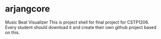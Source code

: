 # arjangcore
Music Beat Visualizer
This is project shell for final project for CSTP1206. Every student should download it and create their own github project based on this.

